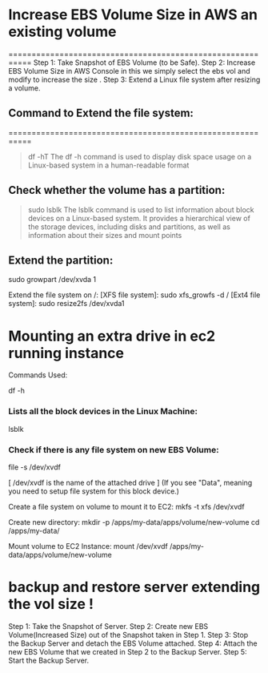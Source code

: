 # Increase EBS Volume Size in AWS an existing volume



===========================================================
Step 1: Take Snapshot of EBS Volume (to be Safe).
Step 2: Increase EBS Volume Size in AWS Console in this we simply select the ebs vol and modify to increase the size . 
Step 3: Extend a Linux file system after resizing a volume.


## Command to Extend the file system:
===========================================================
> df -hT 
> The df -h command is used to display disk space usage on a Linux-based system in a human-readable format



## Check whether the volume has a partition:
> sudo lsblk
> The lsblk command is used to list information about block devices on a Linux-based system. It provides a hierarchical view of the storage devices, including disks and partitions, as well as information about their sizes and mount points



## Extend the partition:
sudo growpart /dev/xvda 1


Extend the file system on /:
[XFS file system]: sudo xfs_growfs -d /
[Ext4 file system]: sudo resize2fs /dev/xvda1






# Mounting an extra drive in ec2 running instance


Commands Used: 

df -h

### Lists all the block devices in the Linux Machine:
lsblk 

### Check if there is any file system on new EBS Volume:

file -s /dev/xvdf 

[ /dev/xvdf is the name of the attached drive ]
(If you see "Data", meaning you need to setup file system for this block device.)

Create a file system on volume to mount it to EC2:
mkfs -t xfs /dev/xvdf

Create new directory:
mkdir -p /apps/my-data/apps/volume/new-volume
cd /apps/my-data/

Mount volume to EC2 Instance:
mount /dev/xvdf /apps/my-data/apps/volume/new-volume 





# backup and restore server extending the vol size ! 

Step 1: Take the Snapshot of Server.
Step 2: Create new EBS Volume(Increased Size) out of the Snapshot taken in Step 1.
Step 3: Stop the Backup Server and detach the EBS Volume attached.
Step 4: Attach the new EBS Volume that we created in Step 2 to the Backup Server.
Step 5: Start the Backup Server.